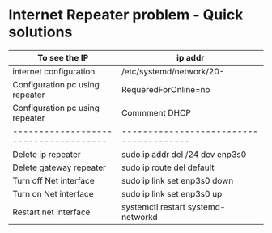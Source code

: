 # Internet Repeater problem - Quick solutions

To see the IP | ip addr
------------------------------------- | ---------------------------------------
internet configuration | /etc/systemd/network/20-
Configuration pc using repeater | RequeredForOnline=no
Configuration pc using repeater | Commment DHCP
------------------------------------- | ---------------------------------------
Delete ip repeater | sudo ip addr del <ip>/24 dev enp3s0
Delete gateway repeater | sudo ip route del default <ip-gateway>
Turn off Net interface | sudo ip link set enp3s0 down
Turn on Net interface | sudo ip link set enp3s0 up
Restart net interface | systemctl restart systemd-networkd

